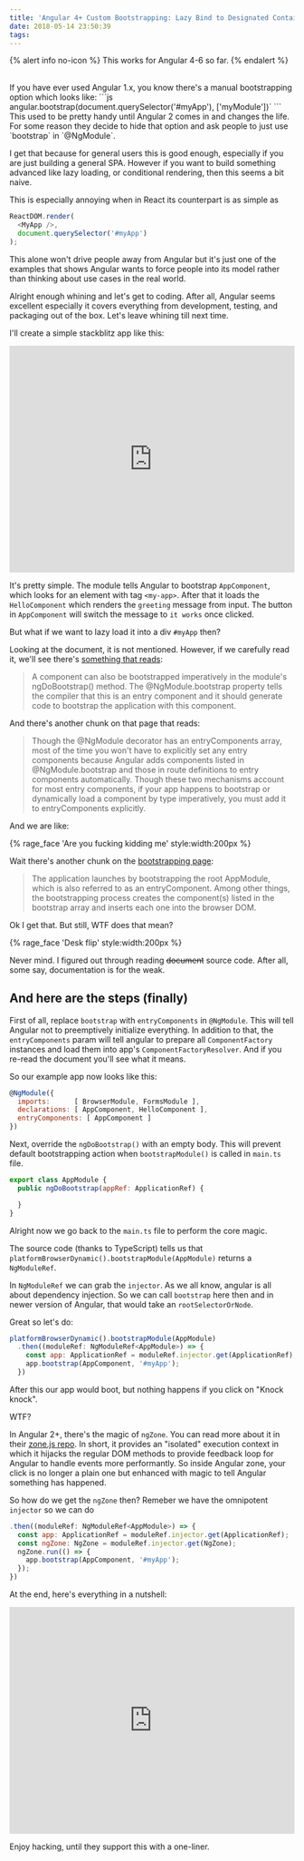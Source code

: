 ```yaml
---
title: 'Angular 4+ Custom Bootstrapping: Lazy Bind to Designated Container'
date: 2018-05-14 23:50:39
tags:
---
```


{% alert info no-icon %}
This works for Angular 4-6 so far.
{% endalert %}

<br>
If you have ever used Angular 1.x, you know there's a manual bootstrapping
option which looks like:
```js
angular.bootstrap(document.querySelector('#myApp'), ['myModule'])`
```
This used to be pretty handy until Angular 2 comes in and changes the life.
For some reason they decide to hide that option and ask people to just use
`bootstrap` in `@NgModule`.

I get that because for general users this is good enough,
especially if you are just building a general SPA.
However if you want to build something advanced like lazy loading,
or conditional rendering, then this seems a bit naive.

This is especially annoying when in React its counterpart is as simple as
```js
ReactDOM.render(     
  <MyApp />,
  document.querySelector('#myApp')
);
```

This alone won't drive people away from Angular but it's just one of the examples
that shows Angular wants to force people into its model rather than thinking about
use cases in the real world.

Alright enough whining and let's get to coding. After all, Angular seems excellent
especially it covers everything from development, testing, and packaging out of the box.
Let's leave whining till next time.

I'll create a simple stackblitz app like this:

<iframe style="border:none" width="100%" height="400px" src="https://stackblitz.com/edit/angular-qrrjaz?embed=1&file=src/app/app.component.ts"></iframe>

It's pretty simple. The module tells Angular to bootstrap `AppComponent`,
which looks for an element with tag `<my-app>`. After that it loads the
`HelloComponent` which renders the `greeting` message from input.
The button in `AppComponent` will switch the message to `it works` once clicked.

But what if we want to lazy load it into a div `#myApp` then?

Looking at the document, it is not mentioned. However, if we carefully read it, we'll
see there's [something that reads](https://angular.io/guide/entry-components#a-bootstrapped-entry-component):

> A component can also be bootstrapped imperatively in the module's ngDoBootstrap() method. The @NgModule.bootstrap property tells the compiler that this is an entry component and it should generate code to bootstrap the application with this component.

And there's another chunk on that page that reads:

> Though the @NgModule decorator has an entryComponents array, most of the time you won't have to explicitly set any entry components because Angular adds components listed in @NgModule.bootstrap and those in route definitions to entry components automatically. Though these two mechanisms account for most entry components, if your app happens to bootstrap or dynamically load a component by type imperatively, you must add it to entryComponents explicitly.

And we are like:

{% rage_face 'Are you fucking kidding me' style:width:200px %}

Wait there's another chunk on the [bootstrapping page](https://angular.io/guide/bootstrapping):

> The application launches by bootstrapping the root AppModule, which is also referred to as an entryComponent. Among other things, the bootstrapping process creates the component(s) listed in the bootstrap array and inserts each one into the browser DOM.

Ok I get that. But still, WTF does that mean?

{% rage_face 'Desk flip' style:width:200px %}

Never mind. I figured out through reading ~~document~~ source code. After all, some say,
documentation is for the weak.

## And here are the steps (finally)

First of all, replace `bootstrap` with `entryComponents` in `@NgModule`.
This will tell Angular not to preemptively initialize everything.
In addition to that, the `entryComponents` param will tell angular to prepare
all `ComponentFactory` instances and load them into app's `ComponentFactoryResolver`.
And if you re-read the document you'll see what it means.

So our example app now looks like this:

```js
@NgModule({
  imports:      [ BrowserModule, FormsModule ],
  declarations: [ AppComponent, HelloComponent ],
  entryComponents: [ AppComponent ]
})
```

Next, override the `ngDoBootstrap()` with an empty body.
This will prevent default bootstrapping action when `bootstrapModule()` is called
in `main.ts` file.

```js
export class AppModule {
  public ngDoBootstrap(appRef: ApplicationRef) {

  } 
}
```

Alright now we go back to the `main.ts` file to perform the core magic.

The source code (thanks to TypeScript) tells us that
`platformBrowserDynamic().bootstrapModule(AppModule)`
returns a `NgModuleRef`.

In `NgModuleRef` we can grab the `injector`. As we all know, angular is all about
dependency injection. So we can call `bootstrap` here then and in newer version of
Angular, that would take an `rootSelectorOrNode`.

Great so let's do:

```js
platformBrowserDynamic().bootstrapModule(AppModule)
  .then((moduleRef: NgModuleRef<AppModule>) => {
    const app: ApplicationRef = moduleRef.injector.get(ApplicationRef);
    app.bootstrap(AppComponent, '#myApp');
  })
```

After this our app would boot, but nothing happens if you click on "Knock knock".

WTF?

In Angular 2+, there's the magic of `ngZone`. You can read more about it in their
[zone.js repo](https://github.com/angular/zone.js/). In short, it provides an
"isolated" execution context in which it hijacks the regular DOM methods to provide
feedback loop for Angular to handle events more performantly. So inside Angular zone,
your click is no longer a plain one but enhanced with magic to tell Angular something
has happened.

So how do we get the `ngZone` then? Remeber we have the omnipotent `injector` so we
can do

```js
.then((moduleRef: NgModuleRef<AppModule>) => {
  const app: ApplicationRef = moduleRef.injector.get(ApplicationRef);
  const ngZone: NgZone = moduleRef.injector.get(NgZone);
  ngZone.run(() => {
    app.bootstrap(AppComponent, '#myApp');
  });
})
```

At the end, here's everything in a nutshell:

<iframe style="border:none" width="100%" height="400px" src="https://stackblitz.com/edit/angular-1cnxy4?embed=1&ctl=1&file=src/app/app.module.ts"></iframe>

Enjoy hacking, until they support this with a one-liner.
